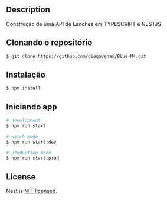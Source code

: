 ## Description

Construção de uma API de Lanches em TYPESCRIPT e NESTJS

## Clonando o repositório

```bash
$ git clone https://github.com/diegovenas/Blue-M4.git
```

## Instalação

```bash
$ npm install
```

## Iniciando app

```bash
# development
$ npm run start

# watch mode
$ npm run start:dev

# production mode
$ npm run start:prod
```

## License

Nest is [MIT licensed](LICENSE).
